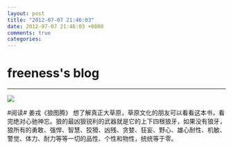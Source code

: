 ```yaml
---
layout: post
title: "2012-07-07 21:46:03"
date: 2012-07-07 21:46:03 +0800
comments: true
categories: 
---
```


# freeness's blog

----------

![](http://okqmqrbgo.bkt.clouddn.com/201207072146031.jpg)

>
\#阅读\# 姜戎《狼图腾》 想了解真正大草原，草原文化的朋友可以看看这本书，看完绝对心驰神忘。狼的最凶狠锐利的武器就是它的上下四根狼牙，如果没有狼牙，狼所有的勇敢、强悍、智慧、狡猾、凶残、贪婪、狂妄、野心、雄心耐性、机敏、警觉、体力、耐力等等一切的品性、个性和物性，统统等于零。